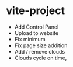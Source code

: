 # vite-project

- Add Control Panel
- Upload to website
- Fix minimum
- Fix page size addition
- Add / remove clouds
- Clouds cycle on time,

